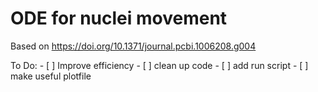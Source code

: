 # ODE for nuclei movement

Based on https://doi.org/10.1371/journal.pcbi.1006208.g004

To Do:
	- [ ] Improve efficiency
	- [ ] clean up code
	- [ ] add run script
	- [ ] make useful plotfile
